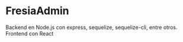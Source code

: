 # FresiaAdmin
Backend en Node.js con express, sequelize, sequelize-cli, entre otros. Frontend con React
